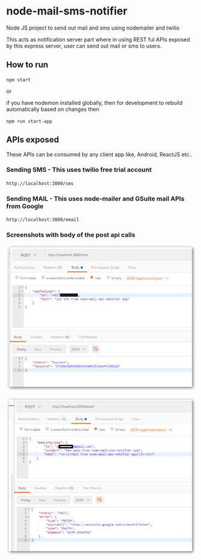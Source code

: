 # node-mail-sms-notifier
Node JS project to send out mail and sms using nodemailer and twilio

This acts as notification server part where in using REST ful APIs exposed by this express server, user can send out mail or sms to users.

## How to run
`npm start`

or

if you have nodemon installed globally, then for development to rebuild automatically based on changes then 

`npm run start-app`

## APIs exposed

These APIs can be consumed by any client app like, Android, ReactJS etc..

### Sending SMS - This uses twilio free trial account
`http://localhost:3000/sms`

### Sending MAIL - This uses node-mailer and GSuite mail APIs from Google
`http://localhost:3000/email`

### Screenshots with body of the post api calls
![alt text](https://github.com/pavan-nw/node-mail-sms-notifier/blob/master/sms-api.png "SMS API in Postman Client")

![alt text](https://github.com/pavan-nw/node-mail-sms-notifier/blob/master/mail-api.png "MAIL API in Postman Client")
